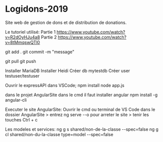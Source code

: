 # Logidons-2019
Site web de gestion de dons et de distribution de donations. 

Le tutoriel utilisé:
Partie 1
https://www.youtube.com/watch?v=R2dOyHJu4a8
Partie 2
https://www.youtube.com/watch?v=8tMmqswQTl0

git add .
git commit -m "message"

git pull
git push

Installer MariaDB
Installer Heidi
Créer db mytestdb
Créer user testuser/testuser

Ouvrir le expressAPI dans VSCode;
npm install
node app.js

dans le projet AngularSite dans le cmd il faut installer angular
npm install -g angular-cli

Executer le site AngularSite:
Ouvrir le cmd ou terminal de VS Code dans le dossier AngularSite > entrez
ng serve --o
pour arreter le site > tenir les touches
Ctrl + c

Les modeles et services: 
ng g s shared/non-de-la-classe --spec=false
ng g cl shared/non-du-la-classe type=model --spec=false
